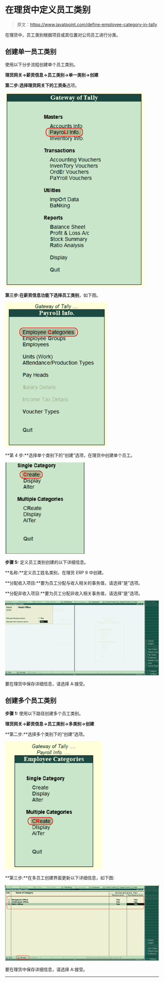 # 在理货中定义员工类别

> 原文：<https://www.javatpoint.com/define-employee-category-in-tally>

在理货中，员工类别根据项目或其位置对公司员工进行分类。

## 创建单一员工类别

使用以下分步流程创建单个员工类别。

**理货网关→薪资信息→员工类别→单一类别→创建**

**第二步:**选择理货网关下的**工资条**选项。

![Define Employee Category in Tally](img/c39df34b92727842f6d4f7c9d9891907.png)

**第三步:**在薪资信息功能下选择**员工类别**，如下图。

![Define Employee Category in Tally](img/7bf5a660b0050a80b7921fff4a12f8b2.png)

**第 4 步:**选择单个类别下的“创建”选项，在理货中创建单个员工。

![Define Employee Category in Tally](img/75c34fc952abaf43eec88ad3258b4704.png)

**步骤 5:** 定义员工类别创建的以下详细信息。

**名称:**定义员工姓名类别，在理货 ERP 9 中创建。

**分配收入项目:**要为员工分配与收入相关的事务值，请选择“是”选项。

**分配非收入项目:**要为员工分配非收入相关事务值，请选择“是”选项。

![Define Employee Category in Tally](img/79a0bfcbf721bb0f5eb25aa0f22d6d57.png)

要在理货中保存详细信息，请选择 A:接受。

## 创建多个员工类别

**步骤 1:** 使用以下路径创建多个员工类别。

**理货网关→薪资信息→员工类别→多类别→创建**

**第二步:**选择多个类别下的“创建”选项。

![Define Employee Category in Tally](img/da66f496f7b1d988fe584317ae780987.png)

**第三步:**在多员工创建界面更新以下详细信息，如下图:

![Define Employee Category in Tally](img/786c87dd7a18ec52ce35f76e1b293979.png)

要在理货中保存详细信息，请选择 A:接受。

* * *